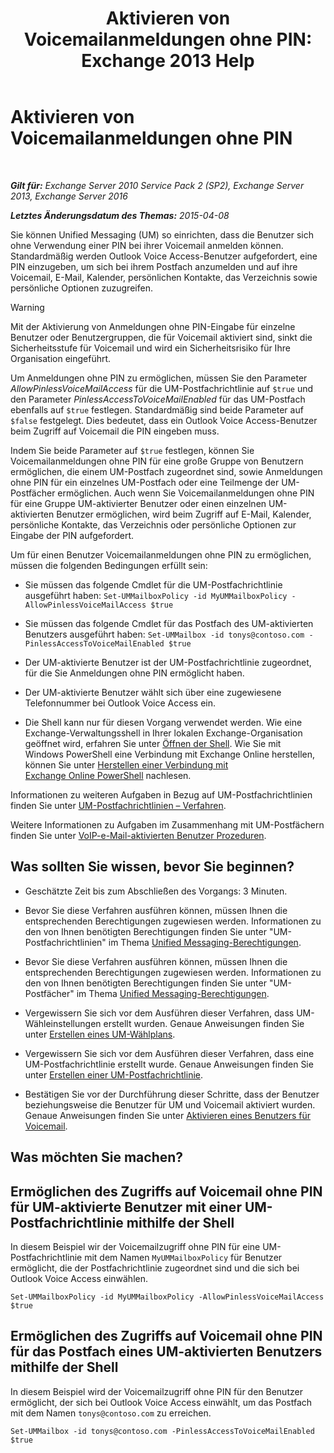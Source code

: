 ﻿---
title: 'Aktivieren von Voicemailanmeldungen ohne PIN: Exchange 2013 Help'
TOCTitle: Aktivieren von Voicemailanmeldungen ohne PIN
ms:assetid: 54133753-317c-42ef-9b0d-ca9f2d2d6bd7
ms:mtpsurl: https://technet.microsoft.com/de-de/library/Gg602127(v=EXCHG.150)
ms:contentKeyID: 54652685
ms.date: 05/22/2018
mtps_version: v=EXCHG.150
ms.translationtype: MT
---

# Aktivieren von Voicemailanmeldungen ohne PIN

 

_**Gilt für:** Exchange Server 2010 Service Pack 2 (SP2), Exchange Server 2013, Exchange Server 2016_

_**Letztes Änderungsdatum des Themas:** 2015-04-08_

Sie können Unified Messaging (UM) so einrichten, dass die Benutzer sich ohne Verwendung einer PIN bei ihrer Voicemail anmelden können. Standardmäßig werden Outlook Voice Access-Benutzer aufgefordert, eine PIN einzugeben, um sich bei ihrem Postfach anzumelden und auf ihre Voicemail, E-Mail, Kalender, persönlichen Kontakte, das Verzeichnis sowie persönliche Optionen zuzugreifen.


> [!WARNING]
> Mit der Aktivierung von Anmeldungen ohne PIN-Eingabe für einzelne Benutzer oder Benutzergruppen, die für Voicemail aktiviert sind, sinkt die Sicherheitsstufe für Voicemail und wird ein Sicherheitsrisiko für Ihre Organisation eingeführt.



Um Anmeldungen ohne PIN zu ermöglichen, müssen Sie den Parameter *AllowPinlessVoiceMailAccess* für die UM-Postfachrichtlinie auf `$true` und den Parameter *PinlessAccessToVoiceMailEnabled* für das UM-Postfach ebenfalls auf `$true` festlegen. Standardmäßig sind beide Parameter auf `$false` festgelegt. Dies bedeutet, dass ein Outlook Voice Access-Benutzer beim Zugriff auf Voicemail die PIN eingeben muss.

Indem Sie beide Parameter auf `$true` festlegen, können Sie Voicemailanmeldungen ohne PIN für eine große Gruppe von Benutzern ermöglichen, die einem UM-Postfach zugeordnet sind, sowie Anmeldungen ohne PIN für ein einzelnes UM-Postfach oder eine Teilmenge der UM-Postfächer ermöglichen. Auch wenn Sie Voicemailanmeldungen ohne PIN für eine Gruppe UM-aktivierter Benutzer oder einen einzelnen UM-aktivierten Benutzer ermöglichen, wird beim Zugriff auf E-Mail, Kalender, persönliche Kontakte, das Verzeichnis oder persönliche Optionen zur Eingabe der PIN aufgefordert.

Um für einen Benutzer Voicemailanmeldungen ohne PIN zu ermöglichen, müssen die folgenden Bedingungen erfüllt sein:

  - Sie müssen das folgende Cmdlet für die UM-Postfachrichtlinie ausgeführt haben: `Set-UMMailboxPolicy -id MyUMMailboxPolicy -AllowPinlessVoiceMailAccess $true`

  - Sie müssen das folgende Cmdlet für das Postfach des UM-aktivierten Benutzers ausgeführt haben: `Set-UMMailbox -id tonys@contoso.com -PinlessAccessToVoiceMailEnabled $true`

  - Der UM-aktivierte Benutzer ist der UM-Postfachrichtlinie zugeordnet, für die Sie Anmeldungen ohne PIN ermöglicht haben.

  - Der UM-aktivierte Benutzer wählt sich über eine zugewiesene Telefonnummer bei Outlook Voice Access ein.

  - Die Shell kann nur für diesen Vorgang verwendet werden. Wie eine Exchange-Verwaltungsshell in Ihrer lokalen Exchange-Organisation geöffnet wird, erfahren Sie unter [Öffnen der Shell](https://technet.microsoft.com/de-de/library/dd638134\(v=exchg.150\)). Wie Sie mit Windows PowerShell eine Verbindung mit Exchange Online herstellen, können Sie unter [Herstellen einer Verbindung mit Exchange Online PowerShell](https://go.microsoft.com/fwlink/p/?linkid=396554) nachlesen.

Informationen zu weiteren Aufgaben in Bezug auf UM-Postfachrichtlinien finden Sie unter [UM-Postfachrichtlinien – Verfahren](https://review.docs.microsoft.com/de-de/exchange/voice-mail-unified-messaging/set-up-voice-mail/um-mailbox-policy-procedures).

Weitere Informationen zu Aufgaben im Zusammenhang mit UM-Postfächern finden Sie unter [VoIP-e-Mail-aktivierten Benutzer Prozeduren](https://review.docs.microsoft.com/de-de/exchange/voice-mail-unified-messaging/set-up-voice-mail/voice-mail-enabled-user-procedures).

## Was sollten Sie wissen, bevor Sie beginnen?

  - Geschätzte Zeit bis zum Abschließen des Vorgangs: 3 Minuten.

  - Bevor Sie diese Verfahren ausführen können, müssen Ihnen die entsprechenden Berechtigungen zugewiesen werden. Informationen zu den von Ihnen benötigten Berechtigungen finden Sie unter "UM-Postfachrichtlinien" im Thema [Unified Messaging-Berechtigungen](unified-messaging-permissions-exchange-2013-help.md).

  - Bevor Sie diese Verfahren ausführen können, müssen Ihnen die entsprechenden Berechtigungen zugewiesen werden. Informationen zu den von Ihnen benötigten Berechtigungen finden Sie unter "UM-Postfächer" im Thema [Unified Messaging-Berechtigungen](unified-messaging-permissions-exchange-2013-help.md).

  - Vergewissern Sie sich vor dem Ausführen dieser Verfahren, dass UM-Wähleinstellungen erstellt wurden. Genaue Anweisungen finden Sie unter [Erstellen eines UM-Wählplans](https://review.docs.microsoft.com/de-de/exchange/voice-mail-unified-messaging/connect-voice-mail-system/create-um-dial-plan).

  - Vergewissern Sie sich vor dem Ausführen dieser Verfahren, dass eine UM-Postfachrichtlinie erstellt wurde. Genaue Anweisungen finden Sie unter [Erstellen einer UM-Postfachrichtlinie](https://review.docs.microsoft.com/de-de/exchange/voice-mail-unified-messaging/set-up-voice-mail/create-um-mailbox-policy).

  - Bestätigen Sie vor der Durchführung dieser Schritte, dass der Benutzer beziehungsweise die Benutzer für UM und Voicemail aktiviert wurden. Genaue Anweisungen finden Sie unter [Aktivieren eines Benutzers für Voicemail](https://review.docs.microsoft.com/de-de/exchange/voice-mail-unified-messaging/set-up-voice-mail/enable-a-user-for-voice-mail).

## Was möchten Sie machen?

## Ermöglichen des Zugriffs auf Voicemail ohne PIN für UM-aktivierte Benutzer mit einer UM-Postfachrichtlinie mithilfe der Shell

In diesem Beispiel wir der Voicemailzugriff ohne PIN für eine UM-Postfachrichtlinie mit dem Namen `MyUMMailboxPolicy` für Benutzer ermöglicht, die der Postfachrichtlinie zugeordnet sind und die sich bei Outlook Voice Access einwählen.

    Set-UMMailboxPolicy -id MyUMMailboxPolicy -AllowPinlessVoiceMailAccess $true

## Ermöglichen des Zugriffs auf Voicemail ohne PIN für das Postfach eines UM-aktivierten Benutzers mithilfe der Shell

In diesem Beispiel wird der Voicemailzugriff ohne PIN für den Benutzer ermöglicht, der sich bei Outlook Voice Access einwählt, um das Postfach mit dem Namen `tonys@contoso.com` zu erreichen.

    Set-UMMailbox -id tonys@contoso.com -PinlessAccessToVoiceMailEnabled $true

